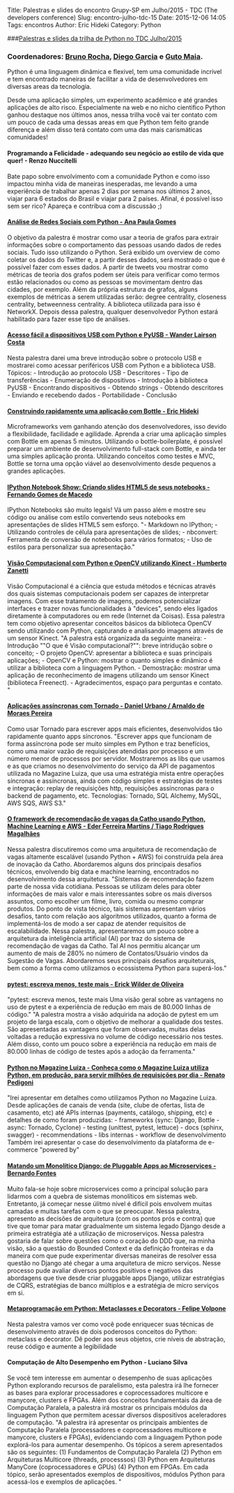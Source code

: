 Title: Palestras e slides do encontro Grupy-SP em Julho/2015 - TDC (The developers conference)
Slug: encontro-julho-tdc-15
Date: 2015-12-06 14:05
Tags: encontros
Author: Eric Hideki
Category: Python

###[Palestras e slides da trilha de Python no TDC Julho/2015](http://www.thedevelopersconference.com.br/tdc/2015/saopaulo/trilha-python)

### Coordenadores: [Bruno Rocha](https://twitter.com/rochacbruno), [Diego Garcia](https://twitter.com/drgarcia1986) e [Guto Maia](https://twitter.com/gutomaia).

Python é uma linguagem dinâmica e flexivel, tem uma comunidade incrivel e tem encontrado maneiras de facilitar a vida de desenvolvedores em diversas areas da tecnologia.

Desde uma aplicação simples, um experimento acadêmico e até grandes aplicações de alto risco. Especialmente na web e no nicho cientifico Python ganhou destaque nos últimos anos, nessa trilha você vai ter contato com um pouco de cada uma dessas areas em que Python tem feito grande diferença e além disso terá contato com uma das mais carismáticas comunidades!

#### Programando a Felicidade - adequando seu negócio ao estilo de vida que quer! - Renzo Nuccitelli

Bate papo sobre envolvimento com a comunidade Python e como isso impactou minha vida de maneiras inesperadas, me levando a uma experiência de trabalhar apenas 2 dias por semana nos últimos 2 anos, viajar para 6 estados do Brasil e viajar para 2 países. Afinal, é possível isso sem ser rico? Apareça e contribua com a discussão ;)

#### [Análise de Redes Sociais com Python - Ana Paula Gomes](http://www.slideshare.net/apgomes88/tdc-2015-analise-de-redes-sociais-com-python)

O objetivo da palestra é mostrar como usar a teoria de grafos para extrair informações sobre o comportamento das pessoas usando dados de redes sociais. Tudo isso utilizando o Python. Será exibido um overview de como coletar os dados do Twitter e, a partir desses dados, será mostrado o que é possível fazer com esses dados. A partir de tweets vou mostrar como métricas de teoria dos grafos podem ser úteis para verificar como termos estão relacionados ou como as pessoas se movimentam dentro das cidades, por exemplo. Além da própria estrutura de grafos, alguns exemplos de métricas a serem utilizadas serão: degree centrality, closeness centrality, betweenness centrality. A biblioteca utilizada para isso é NetworkX. Depois dessa palestra, qualquer desenvolvedor Python estará habilitado para fazer esse tipo de análises.

#### [Acesso fácil a dispositivos USB com Python e PyUSB - Wander Lairson Costa](https://github.com/grupy-sp/encontros/blob/master/slides/pyusb-talk.pdf)

Nesta palestra darei uma breve introdução sobre o protocolo USB e mostrarei como acessar periféricos USB com Python e a biblioteca USB. Tópicos: - Introdução ao protocolo USB - Descritores - Tipo de transferências - Enumeração de dispositivos - Introdução à biblioteca PyUSB - Encontrando dispositivos - Obtendo strings - Obtendo descritores - Enviando e recebendo dados - Portabilidade - Conclusão

#### [Construindo rapidamente uma aplicação com Bottle - Eric Hideki](https://docs.google.com/presentation/d/1loWXn8S_nDmykypXeOsUzF8KUcj4HWe5L-dKxsgOafo/pub?start=true&loop=false&delayms=3000&slide=id.p)

Microframeworks vem ganhando atenção dos desenvolvedores, isso devido a flexibilidade, facilidade e agilidade. Aprenda a criar uma aplicação simples com Bottle em apenas 5 minutos. Utilizando o bottle-boilerplate, é possível preparar um ambiente de desenvolvimento full-stack com Bottle, e ainda ter uma simples aplicação pronta. Utilizando conceitos como testes e MVC, Bottle se torna uma opção viável ao desenvolvimento desde pequenos a grandes aplicações.

#### [IPython Notebook Show: Criando slides HTML5 de seus notebooks - Fernando Gomes de Macedo](http://fgmacedo.github.io/talks/tdc2015_ipython/)

IPython Notebooks são muito legais! Vá um passo além e mostre seu código ou análise com estilo convertendo seus notebooks em apresentações de slides HTML5 sem esforço. "- Markdown no IPython; - Utilizando controles de célula para apresentações de slides; - nbconvert: Ferramenta de conversão de notebooks para vários formatos; - Uso de estilos para personalizar sua apresentação."

#### [Visão Computacional com Python e OpenCV utilizando Kinect - Humberto Zanetti](http://www.slideshare.net/hzanetti/palestra-viso-computacional-tdc-2015)

Visão Computacional é a ciência que estuda métodos e técnicas através dos quais sistemas computacionais podem ser capazes de interpretar imagens. Com esse tratamento de imagens, podemos potencializar interfaces e trazer novas funcionalidades à "devices", sendo eles ligados diretamente à computadores ou em rede (Internet da Coisas). Essa palestra tem como objetivo apresentar conceitos básicos da biblioteca OpenCV sendo utilizando com Python, capturando e analisando imagens através de um sensor Kinect. "A palestra está organizada da seguinte maneira: - Introdução ""O que é Visão computacional?"": breve intridução sobre o conceito; - O projeto OpenCV: apresentar a biblioteca e suas principais aplicações; - OpenCV e Python: mostrar o quanto simples e dinâmico é utilizar a biblioteca com a linguagem Python. - Demostração: mostrar uma aplicação de reconhecimento de imagens utilizando um sensor Kinect (biblioteca Freenect). - Agradecimentos, espaço para perguntas e contato. "

#### [Aplicações assíncronas com Tornado - Daniel Urbano / Arnaldo de Moraes Pereira](http://pt.slideshare.net/ArnaldoPereira3/apps-assncronos-com-tornado-api-de-pagamentos)

Como usar Tornado para escrever apps mais eficientes, desenvolvidos tão rapidamente quanto apps síncronos. "Escrever apps que funcionam de forma assíncrona pode ser muito simples em Python e traz benefícios, como uma maior vazão de requisições atendidas por processo e um número menor de processos por servidor. Mostraremos as libs que usamos e as que criamos no desenvolvimento do serviço da API de pagamentos utilizada no Magazine Luiza, que usa uma estratégia mista entre operações síncronas e assíncronas, ainda com código simples e estratégias de testes e integração: replay de requisições http, requisições assíncronas para o backend de pagamento, etc. Tecnologias: Tornado, SQL Alchemy, MySQL, AWS SQS, AWS S3."

#### [O framework de recomendação de vagas da Catho usando Python, Machine Learning e AWS - Eder Ferreira Martins / Tiago Rodrigues Magalhães](https://github.com/grupy-sp/encontros/blob/master/slides/catho-TDC-2015.pdf)

Nessa palestra discutiremos como uma arquitetura de recomendação de vagas altamente escalável (usando Python + AWS) foi construída pela área de inovação da Catho. Abordaremos alguns dos principais desafios técnicos, envolvendo big data e machine learning, encontrados no desenvolvimento dessa arquitetura. "Sistemas de recomendação fazem parte de nossa vida cotidiana. Pessoas se utilizam deles para obter informações de mais valor e mais interessantes sobre os mais diversos assuntos, como escolher um filme, livro, comida ou mesmo comprar produtos. Do ponto de vista técnico, tais sistemas apresentam vários desafios, tanto com relação aos algoritmos utilizados, quanto a forma de implementá-los de modo a ser capaz de atender requisitos de escalabilidade. Nessa palestra, apresentaremos um pouco sobre a arquitetura da inteligência artificial (AI) por traz do sistema de recomendação de vagas da Catho. Tal AI nos permitiu alcançar um aumento de mais de 280% no número de Contatos/Usuário vindos da Sugestão de Vagas. Abordaremos seus principais desafios arquiteturais, bem como a forma como utilizamos o ecossistema Python para superá-los."

#### [pytest: escreva menos, teste mais - Erick Wilder de Oliveira](http://pt.slideshare.net/erickwilder/pytest-escreva-menos-teste-mais-50449095)

"pytest: escreva menos, teste mais Uma visão geral sobre as vantagens no uso de pytest e a experiência de redução em mais de 80.000 linhas de código." "A palestra mostra a visão adquirida na adoção de pytest em um projeto de larga escala, com o objetivo de melhorar a qualidade dos testes. São apresentadas as vantagens que foram observadas, muitas delas voltadas a redução expressiva no volume de código necessário nos testes. Além disso, conto um pouco sobre a experiência na redução em mais de 80.000 linhas de código de testes após a adoção da ferramenta."

#### [Python no Magazine Luiza - Conheça como o Magazine Luiza utiliza Python, em produção, para servir milhões de requisições por dia - Renato Pedigoni](https://speakerdeck.com/rpedigoni/python-no-magazine-luiza)

"Irei apresentar em detalhes como utilizamos Python no Magazine Luiza. Desde aplicações de canais de venda (site, clube de ofertas, lista de casamento, etc) até APIs internas (payments, catálogo, shipping, etc) e detalhes de como foram produzidas: - frameworks (sync: Django, Bottle - async: Tornado, Cyclone) - testing (unittest, pytest, lettuce) - docs (sphinx, swagger) - recommendations - libs internas - workflow de desenvolvimento Também irei apresentar o case do desenvolvimento da plataforma de e-commerce "powered by"

#### [Matando um Monolítico Django: de Pluggable Apps ao Microservices - Bernardo Fontes](https://berinhard.github.io/talks/tdc_microservices/index.html#/)

Muito fala-se hoje sobre microservices como a principal solução para lidarmos com a quebra de sistemas monolíticos em sistemas web. Entretanto, já começar nesse úlitmo nível é difícil pois envolvem muitas camadas e muitas tarefas com o que se preocupar. Nessa palestra, apresento as decisões de arquitetura (com os pontos prós e contra) que tive que tomar para matar gradualmente um sistema legado Django desde a primeira estratégia até a utilização de microserviços. Nessa palestra gostaria de falar sobre questões como o coração do DDD que, na minha visão, são a questão do Bounded Context e da definição fronteiras e da maneira com que pude experimentar diversas maneiras de resolver essa questão no Django até chegar a uma arquitetura de micro serviços. Nesse processo pude avaliar diversos pontos positivos e negativos das abordagens que tive desde criar pluggable apps Django, utilizar estratégias de CQRS, estratégias de banco múltiplos e a estratégia de micro serviços em si.

#### [Metaprogramação em Python: Metaclasses e Decorators - Felipe Volpone](http://pt.slideshare.net/FelipeVolpone/metaprogramao-em-python-decorators-e-metaclasses)

Nesta palestra vamos ver como você pode enriquecer suas técnicas de desenvolvimento através de dois poderosos conceitos do Python: metaclass e decorator. Dê poder aos seus objetos, crie níveis de abstração, reuse código e aumente a legibilidade

#### Computação de Alto Desempenho em Python - Luciano Silva

Se você tem interesse em aumentar o desempenho de suas aplicações Python explorando recursos de paralelismo, esta palestra irá lhe fornecer as bases para explorar processadores e coprocessadores multicore e manycore, clusters e FPGAs. Além dos conceitos fundamentais da área de Computação Paralela, a palestra irá mostrar os principais módulos da linguagem Python que permitem acessar diversos dispositivos aceleradores de computação. "A palestra irá apresentar os principais ambientes de Computação Paralela (processadores e coprocessadores multicore e manycore, clusters e FPGAs), evidenciando com a linguagem Python pode explorá-los para aumentar desempenho. Os tópicos a serem apresentados são os seguintes: (1) Fundamentos de Computação Paralela (2) Python em Arquiteturas Multicore (threads, processsos) (3) Python em Arquiteturas ManyCore (coprocessadores e GPUs) (4) Python em FPGAs. Em cada tópico, serão apresentados exemplos de dispositivos, módulos Python para acessá-los e exemplos de aplicações. "
